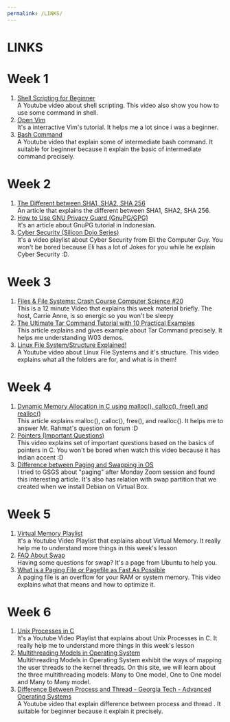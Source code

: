 ```yaml
---
permalink: /LINKS/
---
```


# LINKS


# Week 1
1. [Shell Scripting for Beginner](https://www.youtube.com/watch?v=v-F3YLd6oMw)<br> A Youtube video about shell scripting. This video also show you how to use some command in shell. <br>
2. [Open Vim](https://www.openvim.com/)<br> It's a interractive Vim's tutorial. It helps me a lot since i was a beginner. <br>
3. [Bash Command](https://www.youtube.com/watch?v=yCTnihfbPCo)<br> A Youtube video that explain some of intermediate bash command. It suitable for beginner because it explain the basic of intermediate command precisely. <br>

# Week 2
1. [The Different between SHA1, SHA2, SHA 256](https://sslindonesia.com/perbedaan-sha-1-sha-2-sha-256/)<br> An article that explains the different between SHA1, SHA2, SHA 256. <br>
2. [How to Use GNU Privacy Guard (GnuPG/GPG)](https://medium.com/kode-dan-kodean/belajar-memakai-gnu-privacy-guard-gnupg-gpg-3944e19dba91)<br> It's an article about GnuPG tutorial in Indonesian. <br>
3. [Cyber Security (Silicon Dojo Series)](https://youtube.com/playlist?list=PLJcaPjxegjBXtpdrZ4Blxgo-juMUfFovf)<br> It's a video playlist about Cyber Security from Eli the Computer Guy. You won't be bored because Eli has a lot of Jokes for you while he explain Cyber Security :D. <br>

# Week 3
1. [Files & File Systems: Crash Course Computer Science #20](https://youtu.be/KN8YgJnShPM)<br> This is a 12 minute Video that explains this week material briefly. The host, Carrie Anne, is so energic so you won't be sleepy <br>
2. [The Ultimate Tar Command Tutorial with 10 Practical Examples](https://www.thegeekstuff.com/2010/04/unix-tar-command-examples/)<br> This article explains and gives example about Tar Command precisely. It helps me understanding W03 demos. <br>
3. [Linux File System/Structure Explained!](https://youtu.be/HbgzrKJvDRw)<br> A Youtube video about Linux File Systems and it's structure. This video explains what all the folders are for, and what is in them! <br>

# Week 4
1. [Dynamic Memory Allocation in C using malloc(), calloc(), free() and realloc()](https://www.geeksforgeeks.org/dynamic-memory-allocation-in-c-using-malloc-calloc-free-and-realloc/) <br> This article explains malloc(), calloc(), free(), and realloc(). It helps me to answer Mr. Rahmat's question on forum :D <br>
2. [Pointers (Important Questions)](https://youtu.be/cEphEIMaqms) <br> This video explains set of important questions based on the basics of pointers in C. You won't be bored when watch this video because it has Indian accent :D <br>
3. [Difference between Paging and Swapping in OS](https://youtu.be/HbgzrKJvDRw) <br> I tried to GSGS about "paging" after Monday Zoom session and found this interesting article. It's also has relation with swap partition that we created when we install Debian on Virtual Box. <br> 

# Week 5
1. [Virtual Memory Playlist](https://youtube.com/playlist?list=PLiwt1iVUib9s2Uo5BeYmwkDFUh70fJPxX) <br> It's a Youtube Video Playlist that explains about Virtual Memory. It really help me to understand more things in this week's lesson <br>
2. [FAQ About Swap](https://help.ubuntu.com/community/SwapFaq) <br> Having some questions for swap? It's a page from Ubuntu to help you. <br>
3. [What is a Paging File or Pagefile as Fast As Possible](https://youtu.be/1VDP5TCAK2c) <br> A paging file is an overflow for your RAM or system memory. This video explains what that means and how to optimize it. <br>

# Week 6
1. [Unix Processes in C](https://youtube.com/playlist?list=PLfqABt5AS4FkW5mOn2Tn9ZZLLDwA3kZUY) <br> It's a Youtube Video Playlist that explains about Unix Processes in C. It really help me to understand more things in this week's lesson <br>
2. [Multithreading Models in Operating System](https://binaryterms.com/multithreading-models-in-operating-system.html) <br> Multithreading Models in Operating System exhibit the ways of mapping the user threads to the kernel threads. On this site, we will learn about the three multithreading models: Many to One model, One to One model and Many to Many model. <br>
3. [Difference Between Process and Thread - Georgia Tech - Advanced Operating Systems](https://www.youtube.com/watch?v=O3EyzlZxx3g) <br> A Youtube video that explain difference between process and thread . It suitable for beginner because it explain it precisely. <br>
